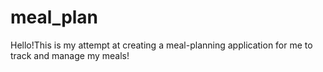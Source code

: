 # meal_plan

Hello!This is my attempt at creating a meal-planning application for me to track and manage my meals!
